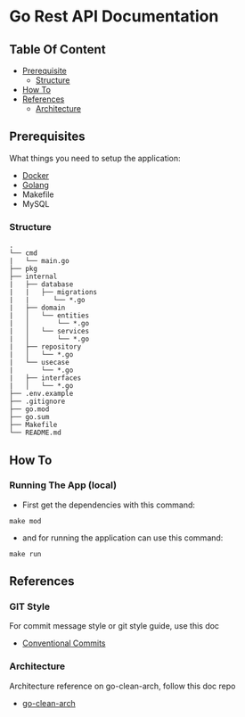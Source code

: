 
# Go Rest API Documentation

## Table Of Content
- [Prerequisite](#prerequisites)
  - [Structure](#structure)
- [How To](#how-to)
- [References](#references)
  - [Architecture](#architecture)


## Prerequisites
What things you need to setup the application:
- [Docker](https://www.docker.com/)
- [Golang](https://go.dev/doc/install)
- Makefile
- MySQL

### Structure
```
.
└── cmd
|   └── main.go
├── pkg
├── internal
|   ├── database
|   |	├── migrations
|   |      └── *.go
|   ├── domain
|   │   └── entities
|   │       └── *.go
|   │   └── services
|   │       └── *.go
|   ├── repository
|   │   └── *.go
|   └── usecase
|       └── *.go
|   ├── interfaces
|   │   └── *.go
├── .env.example
├── .gitignore
├── go.mod
├── go.sum
├── Makefile
└── README.md
```

## How To
### Running The App (local)
- First get the dependencies with this command:
```shell
make mod
```

- and for running the application can use this command:
```shell
make run
```

## References
### GIT Style
For commit message style or git style guide, use this doc
- [Conventional Commits](https://www.conventionalcommits.org/en/v1.0.0/)


### Architecture
Architecture reference on go-clean-arch, follow this doc repo
- [go-clean-arch](https://github.com/bxcodec/go-clean-arch)
